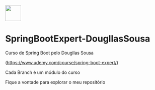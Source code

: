 <img src="https://cdn.jsdelivr.net/gh/devicons/devicon@latest/icons/spring/spring-original.svg" width="50" align-center="center" />

# SpringBootExpert-DougllasSousa
Curso de Spring Boot pelo Dougllas Sousa

          
(https://www.udemy.com/course/spring-boot-expert/)

Cada Branch é um módulo do curso

Fique a vontade para explorar o meu repositório
